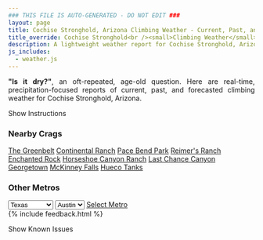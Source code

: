 ```yaml
---
### THIS FILE IS AUTO-GENERATED - DO NOT EDIT ###
layout: page
title: Cochise Stronghold, Arizona Climbing Weather - Current, Past, and Forecasted Report
title_override: Cochise Stronghold<br /><small>Climbing Weather</small>
description: A lightweight weather report for Cochise Stronghold, Arizona. Optimized for slow internet connections.
js_includes:
  - weather.js
---
```


<section class="measure center lh-copy f5-ns f6 ph2 mv4" style="text-align: justify;">
<strong>"Is it dry?"</strong>, an oft-repeated, age-old question. Here are real-time,
precipitation-focused reports of current, past, and forecasted climbing weather for Cochise Stronghold, Arizona.
</section>

<p id="settings-toggle" class="mw5 b center tc hover-light-red black-70 pointer">Show Instructions</p>
<section id="settings" class="overflow-hidden" style="display:none;">
    <div class="mv2 ph2 center">
        <div class="fn f6 tc pv2">
            <p class="measure lh-copy center"><strong>Show/hide hourly forecasts</strong> by clicking the desired day.</p>
            <hr class="mw5 p0 mv2 o-60 b0 bt b--light-red light-red bg-light-red">
            <p class="measure lh-copy center"><strong>Current and Past conditions</strong> are measured by the nearest weather station. <strong>Forecast conditions</strong> are calculated and polled separately.</p>
            <hr class="mw5 p0 mv2 o-60 b0 bt b--light-red light-red bg-light-red">
            <p class="measure lh-copy center"><strong>Having issues?</strong> Try <a id="clear-cache" class="no-underline relative fancy-link light-red hover-light-red" href="#">clearing the local cache</a>.</p>
            <hr class="mw5 p0 mv2 o-60 b0 bt b--light-red light-red bg-light-red">
            <p class="measure lh-copy center">Weather data sourced from <a class="no-underline fancy-link relative light-red" target="_blank" href="https://www.weather.gov/documentation/services-web-api">weather.gov</a>.</p>
        </div>
    </div>
</section>
<section id="weather" data-crag="cochise-stronghold-arizona" class="mv4-ns mv3 ph2 center"></section>
<section id="nearby" class="tc lh-copy">
  <h3>Nearby Crags</h3>
<a class="nowrap no-underline fancy-link relative light-red mh3" href="/crags/the-greenbelt-texas-weather.html">The Greenbelt</a>
<a class="nowrap no-underline fancy-link relative light-red mh3" href="/crags/continental-ranch-texas-weather.html">Continental Ranch</a>
<a class="nowrap no-underline fancy-link relative light-red mh3" href="/crags/pace-bend-park-texas-weather.html">Pace Bend Park</a>
<a class="nowrap no-underline fancy-link relative light-red mh3" href="/crags/reimers-ranch-texas-weather.html">Reimer's Ranch</a>
<a class="nowrap no-underline fancy-link relative light-red mh3" href="/crags/enchanted-rock-texas-weather.html">Enchanted Rock</a>
<a class="nowrap no-underline fancy-link relative light-red mh3" href="/crags/horseshoe-canyon-ranch-arkansas-weather.html">Horseshoe Canyon Ranch</a>
<a class="nowrap no-underline fancy-link relative light-red mh3" href="/crags/last-chance-canyon-new-mexico-weather.html">Last Chance Canyon</a>
<a class="nowrap no-underline fancy-link relative light-red mh3" href="/crags/georgetown-texas-weather.html">Georgetown</a>
<a class="nowrap no-underline fancy-link relative light-red mh3" href="/crags/mckinney-falls-texas-weather.html">McKinney Falls</a>
<a class="nowrap no-underline fancy-link relative light-red mh3" href="/crags/hueco-tanks-texas-weather.html">Hueco Tanks</a>
</section>
<section id="nearby" class="tc lh-copy">
  <h3>Other Metros</h3>
  <select class="ma1 bg-near-white pa2" id="stateSel">
    <option value="Texas" selected>Texas</option>
    <option value="Washington">Washington</option>
    <option value="Colorado">Colorado</option>
    <option value="Tennessee">Tennessee</option>
    <option value="Utah">Utah</option>
    <option value="California">California</option>
  </select>
  <select class="ma1 bg-near-white pa2" id="citySel">
    <option value="Austin" selected>Austin</option>
  </select>
  <a id="selectMetro" class="f6 link dim ph3 pv2 ma1 dib white bg-light-red" href="/crags/austin-texas-weather.html">Select Metro</a>
  <script>
    var states = [];
    states["Texas"] = "Austin"
    states["Washington"] = "Seattle"
    states["Colorado"] = "Denver"
    states["Tennessee"] = "Nashville"
    states["Utah"] = "Salt Lake City"
    states["California"] = "San Francisco|Los Angeles"
  </script>
</section>
{% include feedback.html %}
<p id="issues-toggle" class="mw5 b center tc hover-light-red black-70 pointer">Show Known Issues</p>
<section id="issues" class="overflow-hidden tc f6">
</section>

<script>
  var weekly_TWC_125_31 = {"updated":"2021-02-22T23:07:25+00:00","units":"us","forecastGenerator":"BaselineForecastGenerator","generatedAt":"2021-02-23T08:47:31+00:00","updateTime":"2021-02-22T23:07:25+00:00","validTimes":"2021-02-22T17:00:00+00:00/P7DT20H","elevation":{"value":1712.0616,"unitCode":"unit:m"},"periods":[{"number":1,"name":"Overnight","startTime":"2021-02-23T01:00:00-07:00","endTime":"2021-02-23T06:00:00-07:00","isDaytime":false,"temperature":41,"temperatureUnit":"F","temperatureTrend":null,"windSpeed":"7 mph","windDirection":"ESE","icon":"https://api.weather.gov/icons/land/night/sct?size=medium","shortForecast":"Partly Cloudy","detailedForecast":"Partly cloudy, with a low around 41. East southeast wind around 7 mph."},{"number":2,"name":"Tuesday","startTime":"2021-02-23T06:00:00-07:00","endTime":"2021-02-23T18:00:00-07:00","isDaytime":true,"temperature":67,"temperatureUnit":"F","temperatureTrend":null,"windSpeed":"6 to 16 mph","windDirection":"SW","icon":"https://api.weather.gov/icons/land/day/few?size=medium","shortForecast":"Sunny","detailedForecast":"Sunny, with a high near 67. Southwest wind 6 to 16 mph."},{"number":3,"name":"Tuesday Night","startTime":"2021-02-23T18:00:00-07:00","endTime":"2021-02-24T06:00:00-07:00","isDaytime":false,"temperature":40,"temperatureUnit":"F","temperatureTrend":null,"windSpeed":"8 to 15 mph","windDirection":"WSW","icon":"https://api.weather.gov/icons/land/night/few?size=medium","shortForecast":"Mostly Clear","detailedForecast":"Mostly clear, with a low around 40. West southwest wind 8 to 15 mph."},{"number":4,"name":"Wednesday","startTime":"2021-02-24T06:00:00-07:00","endTime":"2021-02-24T18:00:00-07:00","isDaytime":true,"temperature":66,"temperatureUnit":"F","temperatureTrend":null,"windSpeed":"8 to 20 mph","windDirection":"SW","icon":"https://api.weather.gov/icons/land/day/few?size=medium","shortForecast":"Sunny","detailedForecast":"Sunny, with a high near 66. Southwest wind 8 to 20 mph, with gusts as high as 29 mph."},{"number":5,"name":"Wednesday Night","startTime":"2021-02-24T18:00:00-07:00","endTime":"2021-02-25T06:00:00-07:00","isDaytime":false,"temperature":40,"temperatureUnit":"F","temperatureTrend":null,"windSpeed":"10 to 17 mph","windDirection":"WSW","icon":"https://api.weather.gov/icons/land/night/few?size=medium","shortForecast":"Mostly Clear","detailedForecast":"Mostly clear, with a low around 40. West southwest wind 10 to 17 mph."},{"number":6,"name":"Thursday","startTime":"2021-02-25T06:00:00-07:00","endTime":"2021-02-25T18:00:00-07:00","isDaytime":true,"temperature":59,"temperatureUnit":"F","temperatureTrend":null,"windSpeed":"10 to 24 mph","windDirection":"WSW","icon":"https://api.weather.gov/icons/land/day/wind_few?size=medium","shortForecast":"Sunny","detailedForecast":"Sunny, with a high near 59."},{"number":7,"name":"Thursday Night","startTime":"2021-02-25T18:00:00-07:00","endTime":"2021-02-26T06:00:00-07:00","isDaytime":false,"temperature":34,"temperatureUnit":"F","temperatureTrend":null,"windSpeed":"7 to 21 mph","windDirection":"NW","icon":"https://api.weather.gov/icons/land/night/wind_skc?size=medium","shortForecast":"Clear","detailedForecast":"Clear, with a low around 34."},{"number":8,"name":"Friday","startTime":"2021-02-26T06:00:00-07:00","endTime":"2021-02-26T18:00:00-07:00","isDaytime":true,"temperature":60,"temperatureUnit":"F","temperatureTrend":null,"windSpeed":"8 to 12 mph","windDirection":"NW","icon":"https://api.weather.gov/icons/land/day/sct?size=medium","shortForecast":"Mostly Sunny","detailedForecast":"Mostly sunny, with a high near 60."},{"number":9,"name":"Friday Night","startTime":"2021-02-26T18:00:00-07:00","endTime":"2021-02-27T06:00:00-07:00","isDaytime":false,"temperature":39,"temperatureUnit":"F","temperatureTrend":null,"windSpeed":"7 to 12 mph","windDirection":"WSW","icon":"https://api.weather.gov/icons/land/night/bkn?size=medium","shortForecast":"Mostly Cloudy","detailedForecast":"Mostly cloudy, with a low around 39."},{"number":10,"name":"Saturday","startTime":"2021-02-27T06:00:00-07:00","endTime":"2021-02-27T18:00:00-07:00","isDaytime":true,"temperature":62,"temperatureUnit":"F","temperatureTrend":null,"windSpeed":"8 to 22 mph","windDirection":"SW","icon":"https://api.weather.gov/icons/land/day/wind_sct?size=medium","shortForecast":"Mostly Sunny","detailedForecast":"Mostly sunny, with a high near 62."},{"number":11,"name":"Saturday Night","startTime":"2021-02-27T18:00:00-07:00","endTime":"2021-02-28T06:00:00-07:00","isDaytime":false,"temperature":37,"temperatureUnit":"F","temperatureTrend":null,"windSpeed":"12 to 21 mph","windDirection":"SW","icon":"https://api.weather.gov/icons/land/night/wind_few?size=medium","shortForecast":"Mostly Clear","detailedForecast":"Mostly clear, with a low around 37."},{"number":12,"name":"Sunday","startTime":"2021-02-28T06:00:00-07:00","endTime":"2021-02-28T18:00:00-07:00","isDaytime":true,"temperature":57,"temperatureUnit":"F","temperatureTrend":null,"windSpeed":"15 to 26 mph","windDirection":"SW","icon":"https://api.weather.gov/icons/land/day/wind_few?size=medium","shortForecast":"Sunny","detailedForecast":"Sunny, with a high near 57."},{"number":13,"name":"Sunday Night","startTime":"2021-02-28T18:00:00-07:00","endTime":"2021-03-01T06:00:00-07:00","isDaytime":false,"temperature":33,"temperatureUnit":"F","temperatureTrend":null,"windSpeed":"10 to 24 mph","windDirection":"WSW","icon":"https://api.weather.gov/icons/land/night/wind_few?size=medium","shortForecast":"Mostly Clear","detailedForecast":"Mostly clear, with a low around 33."},{"number":14,"name":"Monday","startTime":"2021-03-01T06:00:00-07:00","endTime":"2021-03-01T18:00:00-07:00","isDaytime":true,"temperature":55,"temperatureUnit":"F","temperatureTrend":null,"windSpeed":"10 to 14 mph","windDirection":"WSW","icon":"https://api.weather.gov/icons/land/day/few?size=medium","shortForecast":"Sunny","detailedForecast":"Sunny, with a high near 55."}]}
  var hourly_TWC_125_31 = {"@context":["https://geojson.org/geojson-ld/geojson-context.jsonld",{"@version":"1.1","wx":"https://api.weather.gov/ontology#","geo":"http://www.opengis.net/ont/geosparql#","unit":"http://codes.wmo.int/common/unit/","@vocab":"https://api.weather.gov/ontology#"}],"type":"Feature","geometry":{"type":"Polygon","coordinates":[[[-110.0034649,31.9394525],[-110.0005152,31.916921600000002],[-109.9739618,31.919423400000003],[-109.9769063,31.941954600000003],[-110.0034649,31.9394525]]]},"properties":{"updated":"2021-02-22T23:07:25+00:00","units":"us","forecastGenerator":"HourlyForecastGenerator","generatedAt":"2021-02-23T08:47:35+00:00","updateTime":"2021-02-22T23:07:25+00:00","validTimes":"2021-02-22T17:00:00+00:00/P7DT20H","elevation":{"value":1712.0616,"unitCode":"unit:m"},"periods":[{"number":1,"name":"","startTime":"2021-02-23T01:00:00-07:00","endTime":"2021-02-23T02:00:00-07:00","isDaytime":false,"temperature":45,"temperatureUnit":"F","temperatureTrend":null,"windSpeed":"6 mph","windDirection":"E","icon":"https://api.weather.gov/icons/land/night/sct?size=small","shortForecast":"Partly Cloudy","detailedForecast":""},{"number":2,"name":"","startTime":"2021-02-23T02:00:00-07:00","endTime":"2021-02-23T03:00:00-07:00","isDaytime":false,"temperature":44,"temperatureUnit":"F","temperatureTrend":null,"windSpeed":"6 mph","windDirection":"E","icon":"https://api.weather.gov/icons/land/night/sct?size=small","shortForecast":"Partly Cloudy","detailedForecast":""},{"number":3,"name":"","startTime":"2021-02-23T03:00:00-07:00","endTime":"2021-02-23T04:00:00-07:00","isDaytime":false,"temperature":42,"temperatureUnit":"F","temperatureTrend":null,"windSpeed":"6 mph","windDirection":"ESE","icon":"https://api.weather.gov/icons/land/night/sct?size=small","shortForecast":"Partly Cloudy","detailedForecast":""},{"number":4,"name":"","startTime":"2021-02-23T04:00:00-07:00","endTime":"2021-02-23T05:00:00-07:00","isDaytime":false,"temperature":42,"temperatureUnit":"F","temperatureTrend":null,"windSpeed":"7 mph","windDirection":"SE","icon":"https://api.weather.gov/icons/land/night/sct?size=small","shortForecast":"Partly Cloudy","detailedForecast":""},{"number":5,"name":"","startTime":"2021-02-23T05:00:00-07:00","endTime":"2021-02-23T06:00:00-07:00","isDaytime":false,"temperature":42,"temperatureUnit":"F","temperatureTrend":null,"windSpeed":"7 mph","windDirection":"SSE","icon":"https://api.weather.gov/icons/land/night/sct?size=small","shortForecast":"Partly Cloudy","detailedForecast":""},{"number":6,"name":"","startTime":"2021-02-23T06:00:00-07:00","endTime":"2021-02-23T07:00:00-07:00","isDaytime":true,"temperature":41,"temperatureUnit":"F","temperatureTrend":null,"windSpeed":"7 mph","windDirection":"SSE","icon":"https://api.weather.gov/icons/land/day/sct?size=small","shortForecast":"Mostly Sunny","detailedForecast":""},{"number":7,"name":"","startTime":"2021-02-23T07:00:00-07:00","endTime":"2021-02-23T08:00:00-07:00","isDaytime":true,"temperature":41,"temperatureUnit":"F","temperatureTrend":null,"windSpeed":"6 mph","windDirection":"S","icon":"https://api.weather.gov/icons/land/day/sct?size=small","shortForecast":"Mostly Sunny","detailedForecast":""},{"number":8,"name":"","startTime":"2021-02-23T08:00:00-07:00","endTime":"2021-02-23T09:00:00-07:00","isDaytime":true,"temperature":44,"temperatureUnit":"F","temperatureTrend":null,"windSpeed":"6 mph","windDirection":"S","icon":"https://api.weather.gov/icons/land/day/sct?size=small","shortForecast":"Mostly Sunny","detailedForecast":""},{"number":9,"name":"","startTime":"2021-02-23T09:00:00-07:00","endTime":"2021-02-23T10:00:00-07:00","isDaytime":true,"temperature":51,"temperatureUnit":"F","temperatureTrend":null,"windSpeed":"6 mph","windDirection":"S","icon":"https://api.weather.gov/icons/land/day/sct?size=small","shortForecast":"Mostly Sunny","detailedForecast":""},{"number":10,"name":"","startTime":"2021-02-23T10:00:00-07:00","endTime":"2021-02-23T11:00:00-07:00","isDaytime":true,"temperature":56,"temperatureUnit":"F","temperatureTrend":null,"windSpeed":"7 mph","windDirection":"S","icon":"https://api.weather.gov/icons/land/day/few?size=small","shortForecast":"Sunny","detailedForecast":""},{"number":11,"name":"","startTime":"2021-02-23T11:00:00-07:00","endTime":"2021-02-23T12:00:00-07:00","isDaytime":true,"temperature":60,"temperatureUnit":"F","temperatureTrend":null,"windSpeed":"8 mph","windDirection":"SSW","icon":"https://api.weather.gov/icons/land/day/few?size=small","shortForecast":"Sunny","detailedForecast":""},{"number":12,"name":"","startTime":"2021-02-23T12:00:00-07:00","endTime":"2021-02-23T13:00:00-07:00","isDaytime":true,"temperature":62,"temperatureUnit":"F","temperatureTrend":null,"windSpeed":"9 mph","windDirection":"SW","icon":"https://api.weather.gov/icons/land/day/few?size=small","shortForecast":"Sunny","detailedForecast":""},{"number":13,"name":"","startTime":"2021-02-23T13:00:00-07:00","endTime":"2021-02-23T14:00:00-07:00","isDaytime":true,"temperature":65,"temperatureUnit":"F","temperatureTrend":null,"windSpeed":"12 mph","windDirection":"WSW","icon":"https://api.weather.gov/icons/land/day/few?size=small","shortForecast":"Sunny","detailedForecast":""},{"number":14,"name":"","startTime":"2021-02-23T14:00:00-07:00","endTime":"2021-02-23T15:00:00-07:00","isDaytime":true,"temperature":66,"temperatureUnit":"F","temperatureTrend":null,"windSpeed":"13 mph","windDirection":"W","icon":"https://api.weather.gov/icons/land/day/few?size=small","shortForecast":"Sunny","detailedForecast":""},{"number":15,"name":"","startTime":"2021-02-23T15:00:00-07:00","endTime":"2021-02-23T16:00:00-07:00","isDaytime":true,"temperature":67,"temperatureUnit":"F","temperatureTrend":null,"windSpeed":"15 mph","windDirection":"W","icon":"https://api.weather.gov/icons/land/day/few?size=small","shortForecast":"Sunny","detailedForecast":""},{"number":16,"name":"","startTime":"2021-02-23T16:00:00-07:00","endTime":"2021-02-23T17:00:00-07:00","isDaytime":true,"temperature":66,"temperatureUnit":"F","temperatureTrend":null,"windSpeed":"16 mph","windDirection":"W","icon":"https://api.weather.gov/icons/land/day/few?size=small","shortForecast":"Sunny","detailedForecast":""},{"number":17,"name":"","startTime":"2021-02-23T17:00:00-07:00","endTime":"2021-02-23T18:00:00-07:00","isDaytime":true,"temperature":64,"temperatureUnit":"F","temperatureTrend":null,"windSpeed":"16 mph","windDirection":"W","icon":"https://api.weather.gov/icons/land/day/few?size=small","shortForecast":"Sunny","detailedForecast":""},{"number":18,"name":"","startTime":"2021-02-23T18:00:00-07:00","endTime":"2021-02-23T19:00:00-07:00","isDaytime":false,"temperature":58,"temperatureUnit":"F","temperatureTrend":null,"windSpeed":"15 mph","windDirection":"W","icon":"https://api.weather.gov/icons/land/night/few?size=small","shortForecast":"Mostly Clear","detailedForecast":""},{"number":19,"name":"","startTime":"2021-02-23T19:00:00-07:00","endTime":"2021-02-23T20:00:00-07:00","isDaytime":false,"temperature":53,"temperatureUnit":"F","temperatureTrend":null,"windSpeed":"13 mph","windDirection":"W","icon":"https://api.weather.gov/icons/land/night/few?size=small","shortForecast":"Mostly Clear","detailedForecast":""},{"number":20,"name":"","startTime":"2021-02-23T20:00:00-07:00","endTime":"2021-02-23T21:00:00-07:00","isDaytime":false,"temperature":50,"temperatureUnit":"F","temperatureTrend":null,"windSpeed":"10 mph","windDirection":"W","icon":"https://api.weather.gov/icons/land/night/few?size=small","shortForecast":"Mostly Clear","detailedForecast":""},{"number":21,"name":"","startTime":"2021-02-23T21:00:00-07:00","endTime":"2021-02-23T22:00:00-07:00","isDaytime":false,"temperature":49,"temperatureUnit":"F","temperatureTrend":null,"windSpeed":"9 mph","windDirection":"W","icon":"https://api.weather.gov/icons/land/night/few?size=small","shortForecast":"Mostly Clear","detailedForecast":""},{"number":22,"name":"","startTime":"2021-02-23T22:00:00-07:00","endTime":"2021-02-23T23:00:00-07:00","isDaytime":false,"temperature":48,"temperatureUnit":"F","temperatureTrend":null,"windSpeed":"8 mph","windDirection":"W","icon":"https://api.weather.gov/icons/land/night/few?size=small","shortForecast":"Mostly Clear","detailedForecast":""},{"number":23,"name":"","startTime":"2021-02-23T23:00:00-07:00","endTime":"2021-02-24T00:00:00-07:00","isDaytime":false,"temperature":46,"temperatureUnit":"F","temperatureTrend":null,"windSpeed":"8 mph","windDirection":"W","icon":"https://api.weather.gov/icons/land/night/skc?size=small","shortForecast":"Clear","detailedForecast":""},{"number":24,"name":"","startTime":"2021-02-24T00:00:00-07:00","endTime":"2021-02-24T01:00:00-07:00","isDaytime":false,"temperature":45,"temperatureUnit":"F","temperatureTrend":null,"windSpeed":"8 mph","windDirection":"WSW","icon":"https://api.weather.gov/icons/land/night/skc?size=small","shortForecast":"Clear","detailedForecast":""},{"number":25,"name":"","startTime":"2021-02-24T01:00:00-07:00","endTime":"2021-02-24T02:00:00-07:00","isDaytime":false,"temperature":44,"temperatureUnit":"F","temperatureTrend":null,"windSpeed":"9 mph","windDirection":"SW","icon":"https://api.weather.gov/icons/land/night/skc?size=small","shortForecast":"Clear","detailedForecast":""},{"number":26,"name":"","startTime":"2021-02-24T02:00:00-07:00","endTime":"2021-02-24T03:00:00-07:00","isDaytime":false,"temperature":43,"temperatureUnit":"F","temperatureTrend":null,"windSpeed":"9 mph","windDirection":"SW","icon":"https://api.weather.gov/icons/land/night/skc?size=small","shortForecast":"Clear","detailedForecast":""},{"number":27,"name":"","startTime":"2021-02-24T03:00:00-07:00","endTime":"2021-02-24T04:00:00-07:00","isDaytime":false,"temperature":42,"temperatureUnit":"F","temperatureTrend":null,"windSpeed":"9 mph","windDirection":"SW","icon":"https://api.weather.gov/icons/land/night/few?size=small","shortForecast":"Mostly Clear","detailedForecast":""},{"number":28,"name":"","startTime":"2021-02-24T04:00:00-07:00","endTime":"2021-02-24T05:00:00-07:00","isDaytime":false,"temperature":41,"temperatureUnit":"F","temperatureTrend":null,"windSpeed":"8 mph","windDirection":"SW","icon":"https://api.weather.gov/icons/land/night/few?size=small","shortForecast":"Mostly Clear","detailedForecast":""},{"number":29,"name":"","startTime":"2021-02-24T05:00:00-07:00","endTime":"2021-02-24T06:00:00-07:00","isDaytime":false,"temperature":40,"temperatureUnit":"F","temperatureTrend":null,"windSpeed":"8 mph","windDirection":"SW","icon":"https://api.weather.gov/icons/land/night/few?size=small","shortForecast":"Mostly Clear","detailedForecast":""},{"number":30,"name":"","startTime":"2021-02-24T06:00:00-07:00","endTime":"2021-02-24T07:00:00-07:00","isDaytime":true,"temperature":40,"temperatureUnit":"F","temperatureTrend":null,"windSpeed":"8 mph","windDirection":"SSW","icon":"https://api.weather.gov/icons/land/day/few?size=small","shortForecast":"Sunny","detailedForecast":""},{"number":31,"name":"","startTime":"2021-02-24T07:00:00-07:00","endTime":"2021-02-24T08:00:00-07:00","isDaytime":true,"temperature":41,"temperatureUnit":"F","temperatureTrend":null,"windSpeed":"8 mph","windDirection":"SSW","icon":"https://api.weather.gov/icons/land/day/few?size=small","shortForecast":"Sunny","detailedForecast":""},{"number":32,"name":"","startTime":"2021-02-24T08:00:00-07:00","endTime":"2021-02-24T09:00:00-07:00","isDaytime":true,"temperature":44,"temperatureUnit":"F","temperatureTrend":null,"windSpeed":"8 mph","windDirection":"SSW","icon":"https://api.weather.gov/icons/land/day/few?size=small","shortForecast":"Sunny","detailedForecast":""},{"number":33,"name":"","startTime":"2021-02-24T09:00:00-07:00","endTime":"2021-02-24T10:00:00-07:00","isDaytime":true,"temperature":48,"temperatureUnit":"F","temperatureTrend":null,"windSpeed":"9 mph","windDirection":"SSW","icon":"https://api.weather.gov/icons/land/day/few?size=small","shortForecast":"Sunny","detailedForecast":""},{"number":34,"name":"","startTime":"2021-02-24T10:00:00-07:00","endTime":"2021-02-24T11:00:00-07:00","isDaytime":true,"temperature":54,"temperatureUnit":"F","temperatureTrend":null,"windSpeed":"10 mph","windDirection":"SW","icon":"https://api.weather.gov/icons/land/day/few?size=small","shortForecast":"Sunny","detailedForecast":""},{"number":35,"name":"","startTime":"2021-02-24T11:00:00-07:00","endTime":"2021-02-24T12:00:00-07:00","isDaytime":true,"temperature":59,"temperatureUnit":"F","temperatureTrend":null,"windSpeed":"13 mph","windDirection":"SW","icon":"https://api.weather.gov/icons/land/day/few?size=small","shortForecast":"Sunny","detailedForecast":""},{"number":36,"name":"","startTime":"2021-02-24T12:00:00-07:00","endTime":"2021-02-24T13:00:00-07:00","isDaytime":true,"temperature":63,"temperatureUnit":"F","temperatureTrend":null,"windSpeed":"14 mph","windDirection":"SW","icon":"https://api.weather.gov/icons/land/day/few?size=small","shortForecast":"Sunny","detailedForecast":""},{"number":37,"name":"","startTime":"2021-02-24T13:00:00-07:00","endTime":"2021-02-24T14:00:00-07:00","isDaytime":true,"temperature":65,"temperatureUnit":"F","temperatureTrend":null,"windSpeed":"16 mph","windDirection":"WSW","icon":"https://api.weather.gov/icons/land/day/few?size=small","shortForecast":"Sunny","detailedForecast":""},{"number":38,"name":"","startTime":"2021-02-24T14:00:00-07:00","endTime":"2021-02-24T15:00:00-07:00","isDaytime":true,"temperature":66,"temperatureUnit":"F","temperatureTrend":null,"windSpeed":"17 mph","windDirection":"W","icon":"https://api.weather.gov/icons/land/day/few?size=small","shortForecast":"Sunny","detailedForecast":""},{"number":39,"name":"","startTime":"2021-02-24T15:00:00-07:00","endTime":"2021-02-24T16:00:00-07:00","isDaytime":true,"temperature":66,"temperatureUnit":"F","temperatureTrend":null,"windSpeed":"18 mph","windDirection":"W","icon":"https://api.weather.gov/icons/land/day/few?size=small","shortForecast":"Sunny","detailedForecast":""},{"number":40,"name":"","startTime":"2021-02-24T16:00:00-07:00","endTime":"2021-02-24T17:00:00-07:00","isDaytime":true,"temperature":65,"temperatureUnit":"F","temperatureTrend":null,"windSpeed":"20 mph","windDirection":"W","icon":"https://api.weather.gov/icons/land/day/few?size=small","shortForecast":"Sunny","detailedForecast":""},{"number":41,"name":"","startTime":"2021-02-24T17:00:00-07:00","endTime":"2021-02-24T18:00:00-07:00","isDaytime":true,"temperature":63,"temperatureUnit":"F","temperatureTrend":null,"windSpeed":"20 mph","windDirection":"W","icon":"https://api.weather.gov/icons/land/day/few?size=small","shortForecast":"Sunny","detailedForecast":""},{"number":42,"name":"","startTime":"2021-02-24T18:00:00-07:00","endTime":"2021-02-24T19:00:00-07:00","isDaytime":false,"temperature":59,"temperatureUnit":"F","temperatureTrend":null,"windSpeed":"17 mph","windDirection":"W","icon":"https://api.weather.gov/icons/land/night/few?size=small","shortForecast":"Mostly Clear","detailedForecast":""},{"number":43,"name":"","startTime":"2021-02-24T19:00:00-07:00","endTime":"2021-02-24T20:00:00-07:00","isDaytime":false,"temperature":55,"temperatureUnit":"F","temperatureTrend":null,"windSpeed":"14 mph","windDirection":"W","icon":"https://api.weather.gov/icons/land/night/few?size=small","shortForecast":"Mostly Clear","detailedForecast":""},{"number":44,"name":"","startTime":"2021-02-24T20:00:00-07:00","endTime":"2021-02-24T21:00:00-07:00","isDaytime":false,"temperature":51,"temperatureUnit":"F","temperatureTrend":null,"windSpeed":"12 mph","windDirection":"WSW","icon":"https://api.weather.gov/icons/land/night/few?size=small","shortForecast":"Mostly Clear","detailedForecast":""},{"number":45,"name":"","startTime":"2021-02-24T21:00:00-07:00","endTime":"2021-02-24T22:00:00-07:00","isDaytime":false,"temperature":48,"temperatureUnit":"F","temperatureTrend":null,"windSpeed":"10 mph","windDirection":"WSW","icon":"https://api.weather.gov/icons/land/night/few?size=small","shortForecast":"Mostly Clear","detailedForecast":""},{"number":46,"name":"","startTime":"2021-02-24T22:00:00-07:00","endTime":"2021-02-24T23:00:00-07:00","isDaytime":false,"temperature":46,"temperatureUnit":"F","temperatureTrend":null,"windSpeed":"10 mph","windDirection":"SW","icon":"https://api.weather.gov/icons/land/night/few?size=small","shortForecast":"Mostly Clear","detailedForecast":""},{"number":47,"name":"","startTime":"2021-02-24T23:00:00-07:00","endTime":"2021-02-25T00:00:00-07:00","isDaytime":false,"temperature":45,"temperatureUnit":"F","temperatureTrend":null,"windSpeed":"10 mph","windDirection":"SW","icon":"https://api.weather.gov/icons/land/night/few?size=small","shortForecast":"Mostly Clear","detailedForecast":""},{"number":48,"name":"","startTime":"2021-02-25T00:00:00-07:00","endTime":"2021-02-25T01:00:00-07:00","isDaytime":false,"temperature":44,"temperatureUnit":"F","temperatureTrend":null,"windSpeed":"10 mph","windDirection":"SW","icon":"https://api.weather.gov/icons/land/night/few?size=small","shortForecast":"Mostly Clear","detailedForecast":""},{"number":49,"name":"","startTime":"2021-02-25T01:00:00-07:00","endTime":"2021-02-25T02:00:00-07:00","isDaytime":false,"temperature":43,"temperatureUnit":"F","temperatureTrend":null,"windSpeed":"10 mph","windDirection":"SW","icon":"https://api.weather.gov/icons/land/night/few?size=small","shortForecast":"Mostly Clear","detailedForecast":""},{"number":50,"name":"","startTime":"2021-02-25T02:00:00-07:00","endTime":"2021-02-25T03:00:00-07:00","isDaytime":false,"temperature":42,"temperatureUnit":"F","temperatureTrend":null,"windSpeed":"10 mph","windDirection":"SW","icon":"https://api.weather.gov/icons/land/night/few?size=small","shortForecast":"Mostly Clear","detailedForecast":""},{"number":51,"name":"","startTime":"2021-02-25T03:00:00-07:00","endTime":"2021-02-25T04:00:00-07:00","isDaytime":false,"temperature":41,"temperatureUnit":"F","temperatureTrend":null,"windSpeed":"10 mph","windDirection":"SW","icon":"https://api.weather.gov/icons/land/night/few?size=small","shortForecast":"Mostly Clear","detailedForecast":""},{"number":52,"name":"","startTime":"2021-02-25T04:00:00-07:00","endTime":"2021-02-25T05:00:00-07:00","isDaytime":false,"temperature":40,"temperatureUnit":"F","temperatureTrend":null,"windSpeed":"12 mph","windDirection":"SW","icon":"https://api.weather.gov/icons/land/night/few?size=small","shortForecast":"Mostly Clear","detailedForecast":""},{"number":53,"name":"","startTime":"2021-02-25T05:00:00-07:00","endTime":"2021-02-25T06:00:00-07:00","isDaytime":false,"temperature":40,"temperatureUnit":"F","temperatureTrend":null,"windSpeed":"12 mph","windDirection":"SW","icon":"https://api.weather.gov/icons/land/night/few?size=small","shortForecast":"Mostly Clear","detailedForecast":""},{"number":54,"name":"","startTime":"2021-02-25T06:00:00-07:00","endTime":"2021-02-25T07:00:00-07:00","isDaytime":true,"temperature":40,"temperatureUnit":"F","temperatureTrend":null,"windSpeed":"12 mph","windDirection":"SW","icon":"https://api.weather.gov/icons/land/day/few?size=small","shortForecast":"Sunny","detailedForecast":""},{"number":55,"name":"","startTime":"2021-02-25T07:00:00-07:00","endTime":"2021-02-25T08:00:00-07:00","isDaytime":true,"temperature":41,"temperatureUnit":"F","temperatureTrend":null,"windSpeed":"10 mph","windDirection":"SSW","icon":"https://api.weather.gov/icons/land/day/few?size=small","shortForecast":"Sunny","detailedForecast":""},{"number":56,"name":"","startTime":"2021-02-25T08:00:00-07:00","endTime":"2021-02-25T09:00:00-07:00","isDaytime":true,"temperature":44,"temperatureUnit":"F","temperatureTrend":null,"windSpeed":"12 mph","windDirection":"SSW","icon":"https://api.weather.gov/icons/land/day/few?size=small","shortForecast":"Sunny","detailedForecast":""},{"number":57,"name":"","startTime":"2021-02-25T09:00:00-07:00","endTime":"2021-02-25T10:00:00-07:00","isDaytime":true,"temperature":48,"temperatureUnit":"F","temperatureTrend":null,"windSpeed":"15 mph","windDirection":"SW","icon":"https://api.weather.gov/icons/land/day/few?size=small","shortForecast":"Sunny","detailedForecast":""},{"number":58,"name":"","startTime":"2021-02-25T10:00:00-07:00","endTime":"2021-02-25T11:00:00-07:00","isDaytime":true,"temperature":53,"temperatureUnit":"F","temperatureTrend":null,"windSpeed":"18 mph","windDirection":"SW","icon":"https://api.weather.gov/icons/land/day/skc?size=small","shortForecast":"Sunny","detailedForecast":""},{"number":59,"name":"","startTime":"2021-02-25T11:00:00-07:00","endTime":"2021-02-25T12:00:00-07:00","isDaytime":true,"temperature":57,"temperatureUnit":"F","temperatureTrend":null,"windSpeed":"22 mph","windDirection":"WSW","icon":"https://api.weather.gov/icons/land/day/wind_skc?size=small","shortForecast":"Sunny","detailedForecast":""},{"number":60,"name":"","startTime":"2021-02-25T12:00:00-07:00","endTime":"2021-02-25T13:00:00-07:00","isDaytime":true,"temperature":59,"temperatureUnit":"F","temperatureTrend":null,"windSpeed":"23 mph","windDirection":"WSW","icon":"https://api.weather.gov/icons/land/day/wind_skc?size=small","shortForecast":"Sunny","detailedForecast":""},{"number":61,"name":"","startTime":"2021-02-25T13:00:00-07:00","endTime":"2021-02-25T14:00:00-07:00","isDaytime":true,"temperature":59,"temperatureUnit":"F","temperatureTrend":null,"windSpeed":"24 mph","windDirection":"W","icon":"https://api.weather.gov/icons/land/day/wind_skc?size=small","shortForecast":"Sunny","detailedForecast":""},{"number":62,"name":"","startTime":"2021-02-25T14:00:00-07:00","endTime":"2021-02-25T15:00:00-07:00","isDaytime":true,"temperature":58,"temperatureUnit":"F","temperatureTrend":null,"windSpeed":"24 mph","windDirection":"W","icon":"https://api.weather.gov/icons/land/day/wind_skc?size=small","shortForecast":"Sunny","detailedForecast":""},{"number":63,"name":"","startTime":"2021-02-25T15:00:00-07:00","endTime":"2021-02-25T16:00:00-07:00","isDaytime":true,"temperature":57,"temperatureUnit":"F","temperatureTrend":null,"windSpeed":"24 mph","windDirection":"W","icon":"https://api.weather.gov/icons/land/day/wind_skc?size=small","shortForecast":"Sunny","detailedForecast":""},{"number":64,"name":"","startTime":"2021-02-25T16:00:00-07:00","endTime":"2021-02-25T17:00:00-07:00","isDaytime":true,"temperature":55,"temperatureUnit":"F","temperatureTrend":null,"windSpeed":"24 mph","windDirection":"W","icon":"https://api.weather.gov/icons/land/day/wind_skc?size=small","shortForecast":"Sunny","detailedForecast":""},{"number":65,"name":"","startTime":"2021-02-25T17:00:00-07:00","endTime":"2021-02-25T18:00:00-07:00","isDaytime":true,"temperature":52,"temperatureUnit":"F","temperatureTrend":null,"windSpeed":"23 mph","windDirection":"W","icon":"https://api.weather.gov/icons/land/day/wind_skc?size=small","shortForecast":"Sunny","detailedForecast":""},{"number":66,"name":"","startTime":"2021-02-25T18:00:00-07:00","endTime":"2021-02-25T19:00:00-07:00","isDaytime":false,"temperature":49,"temperatureUnit":"F","temperatureTrend":null,"windSpeed":"21 mph","windDirection":"W","icon":"https://api.weather.gov/icons/land/night/wind_skc?size=small","shortForecast":"Clear","detailedForecast":""},{"number":67,"name":"","startTime":"2021-02-25T19:00:00-07:00","endTime":"2021-02-25T20:00:00-07:00","isDaytime":false,"temperature":46,"temperatureUnit":"F","temperatureTrend":null,"windSpeed":"18 mph","windDirection":"W","icon":"https://api.weather.gov/icons/land/night/skc?size=small","shortForecast":"Clear","detailedForecast":""},{"number":68,"name":"","startTime":"2021-02-25T20:00:00-07:00","endTime":"2021-02-25T21:00:00-07:00","isDaytime":false,"temperature":43,"temperatureUnit":"F","temperatureTrend":null,"windSpeed":"16 mph","windDirection":"W","icon":"https://api.weather.gov/icons/land/night/skc?size=small","shortForecast":"Clear","detailedForecast":""},{"number":69,"name":"","startTime":"2021-02-25T21:00:00-07:00","endTime":"2021-02-25T22:00:00-07:00","isDaytime":false,"temperature":40,"temperatureUnit":"F","temperatureTrend":null,"windSpeed":"13 mph","windDirection":"W","icon":"https://api.weather.gov/icons/land/night/skc?size=small","shortForecast":"Clear","detailedForecast":""},{"number":70,"name":"","startTime":"2021-02-25T22:00:00-07:00","endTime":"2021-02-25T23:00:00-07:00","isDaytime":false,"temperature":39,"temperatureUnit":"F","temperatureTrend":null,"windSpeed":"10 mph","windDirection":"W","icon":"https://api.weather.gov/icons/land/night/skc?size=small","shortForecast":"Clear","detailedForecast":""},{"number":71,"name":"","startTime":"2021-02-25T23:00:00-07:00","endTime":"2021-02-26T00:00:00-07:00","isDaytime":false,"temperature":37,"temperatureUnit":"F","temperatureTrend":null,"windSpeed":"8 mph","windDirection":"W","icon":"https://api.weather.gov/icons/land/night/skc?size=small","shortForecast":"Clear","detailedForecast":""},{"number":72,"name":"","startTime":"2021-02-26T00:00:00-07:00","endTime":"2021-02-26T01:00:00-07:00","isDaytime":false,"temperature":37,"temperatureUnit":"F","temperatureTrend":null,"windSpeed":"7 mph","windDirection":"WNW","icon":"https://api.weather.gov/icons/land/night/skc?size=small","shortForecast":"Clear","detailedForecast":""},{"number":73,"name":"","startTime":"2021-02-26T01:00:00-07:00","endTime":"2021-02-26T02:00:00-07:00","isDaytime":false,"temperature":36,"temperatureUnit":"F","temperatureTrend":null,"windSpeed":"7 mph","windDirection":"WNW","icon":"https://api.weather.gov/icons/land/night/skc?size=small","shortForecast":"Clear","detailedForecast":""},{"number":74,"name":"","startTime":"2021-02-26T02:00:00-07:00","endTime":"2021-02-26T03:00:00-07:00","isDaytime":false,"temperature":36,"temperatureUnit":"F","temperatureTrend":null,"windSpeed":"7 mph","windDirection":"NW","icon":"https://api.weather.gov/icons/land/night/skc?size=small","shortForecast":"Clear","detailedForecast":""},{"number":75,"name":"","startTime":"2021-02-26T03:00:00-07:00","endTime":"2021-02-26T04:00:00-07:00","isDaytime":false,"temperature":35,"temperatureUnit":"F","temperatureTrend":null,"windSpeed":"7 mph","windDirection":"NW","icon":"https://api.weather.gov/icons/land/night/skc?size=small","shortForecast":"Clear","detailedForecast":""},{"number":76,"name":"","startTime":"2021-02-26T04:00:00-07:00","endTime":"2021-02-26T05:00:00-07:00","isDaytime":false,"temperature":34,"temperatureUnit":"F","temperatureTrend":null,"windSpeed":"8 mph","windDirection":"NW","icon":"https://api.weather.gov/icons/land/night/few?size=small","shortForecast":"Mostly Clear","detailedForecast":""},{"number":77,"name":"","startTime":"2021-02-26T05:00:00-07:00","endTime":"2021-02-26T06:00:00-07:00","isDaytime":false,"temperature":34,"temperatureUnit":"F","temperatureTrend":null,"windSpeed":"8 mph","windDirection":"NNW","icon":"https://api.weather.gov/icons/land/night/few?size=small","shortForecast":"Mostly Clear","detailedForecast":""},{"number":78,"name":"","startTime":"2021-02-26T06:00:00-07:00","endTime":"2021-02-26T07:00:00-07:00","isDaytime":true,"temperature":34,"temperatureUnit":"F","temperatureTrend":null,"windSpeed":"8 mph","windDirection":"NNW","icon":"https://api.weather.gov/icons/land/day/few?size=small","shortForecast":"Sunny","detailedForecast":""},{"number":79,"name":"","startTime":"2021-02-26T07:00:00-07:00","endTime":"2021-02-26T08:00:00-07:00","isDaytime":true,"temperature":36,"temperatureUnit":"F","temperatureTrend":null,"windSpeed":"8 mph","windDirection":"NNW","icon":"https://api.weather.gov/icons/land/day/few?size=small","shortForecast":"Sunny","detailedForecast":""},{"number":80,"name":"","startTime":"2021-02-26T08:00:00-07:00","endTime":"2021-02-26T09:00:00-07:00","isDaytime":true,"temperature":38,"temperatureUnit":"F","temperatureTrend":null,"windSpeed":"8 mph","windDirection":"NNW","icon":"https://api.weather.gov/icons/land/day/few?size=small","shortForecast":"Sunny","detailedForecast":""},{"number":81,"name":"","startTime":"2021-02-26T09:00:00-07:00","endTime":"2021-02-26T10:00:00-07:00","isDaytime":true,"temperature":43,"temperatureUnit":"F","temperatureTrend":null,"windSpeed":"9 mph","windDirection":"NNW","icon":"https://api.weather.gov/icons/land/day/few?size=small","shortForecast":"Sunny","detailedForecast":""},{"number":82,"name":"","startTime":"2021-02-26T10:00:00-07:00","endTime":"2021-02-26T11:00:00-07:00","isDaytime":true,"temperature":48,"temperatureUnit":"F","temperatureTrend":null,"windSpeed":"9 mph","windDirection":"NNW","icon":"https://api.weather.gov/icons/land/day/few?size=small","shortForecast":"Sunny","detailedForecast":""},{"number":83,"name":"","startTime":"2021-02-26T11:00:00-07:00","endTime":"2021-02-26T12:00:00-07:00","isDaytime":true,"temperature":52,"temperatureUnit":"F","temperatureTrend":null,"windSpeed":"9 mph","windDirection":"NNW","icon":"https://api.weather.gov/icons/land/day/few?size=small","shortForecast":"Sunny","detailedForecast":""},{"number":84,"name":"","startTime":"2021-02-26T12:00:00-07:00","endTime":"2021-02-26T13:00:00-07:00","isDaytime":true,"temperature":55,"temperatureUnit":"F","temperatureTrend":null,"windSpeed":"9 mph","windDirection":"NNW","icon":"https://api.weather.gov/icons/land/day/sct?size=small","shortForecast":"Mostly Sunny","detailedForecast":""},{"number":85,"name":"","startTime":"2021-02-26T13:00:00-07:00","endTime":"2021-02-26T14:00:00-07:00","isDaytime":true,"temperature":58,"temperatureUnit":"F","temperatureTrend":null,"windSpeed":"10 mph","windDirection":"NW","icon":"https://api.weather.gov/icons/land/day/sct?size=small","shortForecast":"Mostly Sunny","detailedForecast":""},{"number":86,"name":"","startTime":"2021-02-26T14:00:00-07:00","endTime":"2021-02-26T15:00:00-07:00","isDaytime":true,"temperature":59,"temperatureUnit":"F","temperatureTrend":null,"windSpeed":"10 mph","windDirection":"NW","icon":"https://api.weather.gov/icons/land/day/sct?size=small","shortForecast":"Mostly Sunny","detailedForecast":""},{"number":87,"name":"","startTime":"2021-02-26T15:00:00-07:00","endTime":"2021-02-26T16:00:00-07:00","isDaytime":true,"temperature":60,"temperatureUnit":"F","temperatureTrend":null,"windSpeed":"12 mph","windDirection":"NW","icon":"https://api.weather.gov/icons/land/day/sct?size=small","shortForecast":"Mostly Sunny","detailedForecast":""},{"number":88,"name":"","startTime":"2021-02-26T16:00:00-07:00","endTime":"2021-02-26T17:00:00-07:00","isDaytime":true,"temperature":60,"temperatureUnit":"F","temperatureTrend":null,"windSpeed":"12 mph","windDirection":"WNW","icon":"https://api.weather.gov/icons/land/day/sct?size=small","shortForecast":"Mostly Sunny","detailedForecast":""},{"number":89,"name":"","startTime":"2021-02-26T17:00:00-07:00","endTime":"2021-02-26T18:00:00-07:00","isDaytime":true,"temperature":58,"temperatureUnit":"F","temperatureTrend":null,"windSpeed":"12 mph","windDirection":"WNW","icon":"https://api.weather.gov/icons/land/day/sct?size=small","shortForecast":"Mostly Sunny","detailedForecast":""},{"number":90,"name":"","startTime":"2021-02-26T18:00:00-07:00","endTime":"2021-02-26T19:00:00-07:00","isDaytime":false,"temperature":55,"temperatureUnit":"F","temperatureTrend":null,"windSpeed":"12 mph","windDirection":"WNW","icon":"https://api.weather.gov/icons/land/night/bkn?size=small","shortForecast":"Mostly Cloudy","detailedForecast":""},{"number":91,"name":"","startTime":"2021-02-26T19:00:00-07:00","endTime":"2021-02-26T20:00:00-07:00","isDaytime":false,"temperature":51,"temperatureUnit":"F","temperatureTrend":null,"windSpeed":"10 mph","windDirection":"WNW","icon":"https://api.weather.gov/icons/land/night/bkn?size=small","shortForecast":"Mostly Cloudy","detailedForecast":""},{"number":92,"name":"","startTime":"2021-02-26T20:00:00-07:00","endTime":"2021-02-26T21:00:00-07:00","isDaytime":false,"temperature":47,"temperatureUnit":"F","temperatureTrend":null,"windSpeed":"9 mph","windDirection":"W","icon":"https://api.weather.gov/icons/land/night/bkn?size=small","shortForecast":"Mostly Cloudy","detailedForecast":""},{"number":93,"name":"","startTime":"2021-02-26T21:00:00-07:00","endTime":"2021-02-26T22:00:00-07:00","isDaytime":false,"temperature":44,"temperatureUnit":"F","temperatureTrend":null,"windSpeed":"8 mph","windDirection":"W","icon":"https://api.weather.gov/icons/land/night/bkn?size=small","shortForecast":"Mostly Cloudy","detailedForecast":""},{"number":94,"name":"","startTime":"2021-02-26T22:00:00-07:00","endTime":"2021-02-26T23:00:00-07:00","isDaytime":false,"temperature":43,"temperatureUnit":"F","temperatureTrend":null,"windSpeed":"8 mph","windDirection":"W","icon":"https://api.weather.gov/icons/land/night/bkn?size=small","shortForecast":"Mostly Cloudy","detailedForecast":""},{"number":95,"name":"","startTime":"2021-02-26T23:00:00-07:00","endTime":"2021-02-27T00:00:00-07:00","isDaytime":false,"temperature":42,"temperatureUnit":"F","temperatureTrend":null,"windSpeed":"7 mph","windDirection":"W","icon":"https://api.weather.gov/icons/land/night/bkn?size=small","shortForecast":"Mostly Cloudy","detailedForecast":""},{"number":96,"name":"","startTime":"2021-02-27T00:00:00-07:00","endTime":"2021-02-27T01:00:00-07:00","isDaytime":false,"temperature":41,"temperatureUnit":"F","temperatureTrend":null,"windSpeed":"7 mph","windDirection":"W","icon":"https://api.weather.gov/icons/land/night/bkn?size=small","shortForecast":"Mostly Cloudy","detailedForecast":""},{"number":97,"name":"","startTime":"2021-02-27T01:00:00-07:00","endTime":"2021-02-27T02:00:00-07:00","isDaytime":false,"temperature":41,"temperatureUnit":"F","temperatureTrend":null,"windSpeed":"7 mph","windDirection":"WSW","icon":"https://api.weather.gov/icons/land/night/bkn?size=small","shortForecast":"Mostly Cloudy","detailedForecast":""},{"number":98,"name":"","startTime":"2021-02-27T02:00:00-07:00","endTime":"2021-02-27T03:00:00-07:00","isDaytime":false,"temperature":40,"temperatureUnit":"F","temperatureTrend":null,"windSpeed":"7 mph","windDirection":"WSW","icon":"https://api.weather.gov/icons/land/night/bkn?size=small","shortForecast":"Mostly Cloudy","detailedForecast":""},{"number":99,"name":"","startTime":"2021-02-27T03:00:00-07:00","endTime":"2021-02-27T04:00:00-07:00","isDaytime":false,"temperature":39,"temperatureUnit":"F","temperatureTrend":null,"windSpeed":"7 mph","windDirection":"SW","icon":"https://api.weather.gov/icons/land/night/bkn?size=small","shortForecast":"Mostly Cloudy","detailedForecast":""},{"number":100,"name":"","startTime":"2021-02-27T04:00:00-07:00","endTime":"2021-02-27T05:00:00-07:00","isDaytime":false,"temperature":39,"temperatureUnit":"F","temperatureTrend":null,"windSpeed":"8 mph","windDirection":"SSW","icon":"https://api.weather.gov/icons/land/night/bkn?size=small","shortForecast":"Mostly Cloudy","detailedForecast":""},{"number":101,"name":"","startTime":"2021-02-27T05:00:00-07:00","endTime":"2021-02-27T06:00:00-07:00","isDaytime":false,"temperature":39,"temperatureUnit":"F","temperatureTrend":null,"windSpeed":"8 mph","windDirection":"SSW","icon":"https://api.weather.gov/icons/land/night/bkn?size=small","shortForecast":"Mostly Cloudy","detailedForecast":""},{"number":102,"name":"","startTime":"2021-02-27T06:00:00-07:00","endTime":"2021-02-27T07:00:00-07:00","isDaytime":true,"temperature":39,"temperatureUnit":"F","temperatureTrend":null,"windSpeed":"8 mph","windDirection":"SSW","icon":"https://api.weather.gov/icons/land/day/bkn?size=small","shortForecast":"Partly Sunny","detailedForecast":""},{"number":103,"name":"","startTime":"2021-02-27T07:00:00-07:00","endTime":"2021-02-27T08:00:00-07:00","isDaytime":true,"temperature":40,"temperatureUnit":"F","temperatureTrend":null,"windSpeed":"9 mph","windDirection":"SSW","icon":"https://api.weather.gov/icons/land/day/bkn?size=small","shortForecast":"Partly Sunny","detailedForecast":""},{"number":104,"name":"","startTime":"2021-02-27T08:00:00-07:00","endTime":"2021-02-27T09:00:00-07:00","isDaytime":true,"temperature":43,"temperatureUnit":"F","temperatureTrend":null,"windSpeed":"9 mph","windDirection":"SSW","icon":"https://api.weather.gov/icons/land/day/bkn?size=small","shortForecast":"Partly Sunny","detailedForecast":""},{"number":105,"name":"","startTime":"2021-02-27T09:00:00-07:00","endTime":"2021-02-27T10:00:00-07:00","isDaytime":true,"temperature":47,"temperatureUnit":"F","temperatureTrend":null,"windSpeed":"10 mph","windDirection":"SSW","icon":"https://api.weather.gov/icons/land/day/bkn?size=small","shortForecast":"Partly Sunny","detailedForecast":""},{"number":106,"name":"","startTime":"2021-02-27T10:00:00-07:00","endTime":"2021-02-27T11:00:00-07:00","isDaytime":true,"temperature":52,"temperatureUnit":"F","temperatureTrend":null,"windSpeed":"12 mph","windDirection":"SSW","icon":"https://api.weather.gov/icons/land/day/sct?size=small","shortForecast":"Mostly Sunny","detailedForecast":""},{"number":107,"name":"","startTime":"2021-02-27T11:00:00-07:00","endTime":"2021-02-27T12:00:00-07:00","isDaytime":true,"temperature":56,"temperatureUnit":"F","temperatureTrend":null,"windSpeed":"13 mph","windDirection":"SSW","icon":"https://api.weather.gov/icons/land/day/sct?size=small","shortForecast":"Mostly Sunny","detailedForecast":""},{"number":108,"name":"","startTime":"2021-02-27T12:00:00-07:00","endTime":"2021-02-27T13:00:00-07:00","isDaytime":true,"temperature":59,"temperatureUnit":"F","temperatureTrend":null,"windSpeed":"15 mph","windDirection":"SSW","icon":"https://api.weather.gov/icons/land/day/sct?size=small","shortForecast":"Mostly Sunny","detailedForecast":""},{"number":109,"name":"","startTime":"2021-02-27T13:00:00-07:00","endTime":"2021-02-27T14:00:00-07:00","isDaytime":true,"temperature":61,"temperatureUnit":"F","temperatureTrend":null,"windSpeed":"16 mph","windDirection":"SW","icon":"https://api.weather.gov/icons/land/day/sct?size=small","shortForecast":"Mostly Sunny","detailedForecast":""},{"number":110,"name":"","startTime":"2021-02-27T14:00:00-07:00","endTime":"2021-02-27T15:00:00-07:00","isDaytime":true,"temperature":62,"temperatureUnit":"F","temperatureTrend":null,"windSpeed":"18 mph","windDirection":"SW","icon":"https://api.weather.gov/icons/land/day/sct?size=small","shortForecast":"Mostly Sunny","detailedForecast":""},{"number":111,"name":"","startTime":"2021-02-27T15:00:00-07:00","endTime":"2021-02-27T16:00:00-07:00","isDaytime":true,"temperature":62,"temperatureUnit":"F","temperatureTrend":null,"windSpeed":"20 mph","windDirection":"SW","icon":"https://api.weather.gov/icons/land/day/sct?size=small","shortForecast":"Mostly Sunny","detailedForecast":""},{"number":112,"name":"","startTime":"2021-02-27T16:00:00-07:00","endTime":"2021-02-27T17:00:00-07:00","isDaytime":true,"temperature":60,"temperatureUnit":"F","temperatureTrend":null,"windSpeed":"21 mph","windDirection":"WSW","icon":"https://api.weather.gov/icons/land/day/wind_few?size=small","shortForecast":"Sunny","detailedForecast":""},{"number":113,"name":"","startTime":"2021-02-27T17:00:00-07:00","endTime":"2021-02-27T18:00:00-07:00","isDaytime":true,"temperature":58,"temperatureUnit":"F","temperatureTrend":null,"windSpeed":"22 mph","windDirection":"WSW","icon":"https://api.weather.gov/icons/land/day/wind_few?size=small","shortForecast":"Sunny","detailedForecast":""},{"number":114,"name":"","startTime":"2021-02-27T18:00:00-07:00","endTime":"2021-02-27T19:00:00-07:00","isDaytime":false,"temperature":55,"temperatureUnit":"F","temperatureTrend":null,"windSpeed":"21 mph","windDirection":"WSW","icon":"https://api.weather.gov/icons/land/night/wind_few?size=small","shortForecast":"Mostly Clear","detailedForecast":""},{"number":115,"name":"","startTime":"2021-02-27T19:00:00-07:00","endTime":"2021-02-27T20:00:00-07:00","isDaytime":false,"temperature":52,"temperatureUnit":"F","temperatureTrend":null,"windSpeed":"20 mph","windDirection":"SW","icon":"https://api.weather.gov/icons/land/night/few?size=small","shortForecast":"Mostly Clear","detailedForecast":""},{"number":116,"name":"","startTime":"2021-02-27T20:00:00-07:00","endTime":"2021-02-27T21:00:00-07:00","isDaytime":false,"temperature":48,"temperatureUnit":"F","temperatureTrend":null,"windSpeed":"18 mph","windDirection":"SW","icon":"https://api.weather.gov/icons/land/night/few?size=small","shortForecast":"Mostly Clear","detailedForecast":""},{"number":117,"name":"","startTime":"2021-02-27T21:00:00-07:00","endTime":"2021-02-27T22:00:00-07:00","isDaytime":false,"temperature":46,"temperatureUnit":"F","temperatureTrend":null,"windSpeed":"16 mph","windDirection":"SW","icon":"https://api.weather.gov/icons/land/night/few?size=small","shortForecast":"Mostly Clear","detailedForecast":""},{"number":118,"name":"","startTime":"2021-02-27T22:00:00-07:00","endTime":"2021-02-27T23:00:00-07:00","isDaytime":false,"temperature":44,"temperatureUnit":"F","temperatureTrend":null,"windSpeed":"14 mph","windDirection":"SW","icon":"https://api.weather.gov/icons/land/night/few?size=small","shortForecast":"Mostly Clear","detailedForecast":""},{"number":119,"name":"","startTime":"2021-02-27T23:00:00-07:00","endTime":"2021-02-28T00:00:00-07:00","isDaytime":false,"temperature":43,"temperatureUnit":"F","temperatureTrend":null,"windSpeed":"13 mph","windDirection":"SSW","icon":"https://api.weather.gov/icons/land/night/few?size=small","shortForecast":"Mostly Clear","detailedForecast":""},{"number":120,"name":"","startTime":"2021-02-28T00:00:00-07:00","endTime":"2021-02-28T01:00:00-07:00","isDaytime":false,"temperature":42,"temperatureUnit":"F","temperatureTrend":null,"windSpeed":"12 mph","windDirection":"SSW","icon":"https://api.weather.gov/icons/land/night/few?size=small","shortForecast":"Mostly Clear","detailedForecast":""},{"number":121,"name":"","startTime":"2021-02-28T01:00:00-07:00","endTime":"2021-02-28T02:00:00-07:00","isDaytime":false,"temperature":41,"temperatureUnit":"F","temperatureTrend":null,"windSpeed":"12 mph","windDirection":"SSW","icon":"https://api.weather.gov/icons/land/night/few?size=small","shortForecast":"Mostly Clear","detailedForecast":""},{"number":122,"name":"","startTime":"2021-02-28T02:00:00-07:00","endTime":"2021-02-28T03:00:00-07:00","isDaytime":false,"temperature":40,"temperatureUnit":"F","temperatureTrend":null,"windSpeed":"12 mph","windDirection":"SSW","icon":"https://api.weather.gov/icons/land/night/few?size=small","shortForecast":"Mostly Clear","detailedForecast":""},{"number":123,"name":"","startTime":"2021-02-28T03:00:00-07:00","endTime":"2021-02-28T04:00:00-07:00","isDaytime":false,"temperature":39,"temperatureUnit":"F","temperatureTrend":null,"windSpeed":"13 mph","windDirection":"SSW","icon":"https://api.weather.gov/icons/land/night/few?size=small","shortForecast":"Mostly Clear","detailedForecast":""},{"number":124,"name":"","startTime":"2021-02-28T04:00:00-07:00","endTime":"2021-02-28T05:00:00-07:00","isDaytime":false,"temperature":38,"temperatureUnit":"F","temperatureTrend":null,"windSpeed":"13 mph","windDirection":"S","icon":"https://api.weather.gov/icons/land/night/few?size=small","shortForecast":"Mostly Clear","detailedForecast":""},{"number":125,"name":"","startTime":"2021-02-28T05:00:00-07:00","endTime":"2021-02-28T06:00:00-07:00","isDaytime":false,"temperature":37,"temperatureUnit":"F","temperatureTrend":null,"windSpeed":"14 mph","windDirection":"S","icon":"https://api.weather.gov/icons/land/night/few?size=small","shortForecast":"Mostly Clear","detailedForecast":""},{"number":126,"name":"","startTime":"2021-02-28T06:00:00-07:00","endTime":"2021-02-28T07:00:00-07:00","isDaytime":true,"temperature":37,"temperatureUnit":"F","temperatureTrend":null,"windSpeed":"15 mph","windDirection":"S","icon":"https://api.weather.gov/icons/land/day/few?size=small","shortForecast":"Sunny","detailedForecast":""},{"number":127,"name":"","startTime":"2021-02-28T07:00:00-07:00","endTime":"2021-02-28T08:00:00-07:00","isDaytime":true,"temperature":38,"temperatureUnit":"F","temperatureTrend":null,"windSpeed":"16 mph","windDirection":"SSW","icon":"https://api.weather.gov/icons/land/day/few?size=small","shortForecast":"Sunny","detailedForecast":""},{"number":128,"name":"","startTime":"2021-02-28T08:00:00-07:00","endTime":"2021-02-28T09:00:00-07:00","isDaytime":true,"temperature":41,"temperatureUnit":"F","temperatureTrend":null,"windSpeed":"18 mph","windDirection":"SSW","icon":"https://api.weather.gov/icons/land/day/few?size=small","shortForecast":"Sunny","detailedForecast":""},{"number":129,"name":"","startTime":"2021-02-28T09:00:00-07:00","endTime":"2021-02-28T10:00:00-07:00","isDaytime":true,"temperature":45,"temperatureUnit":"F","temperatureTrend":null,"windSpeed":"20 mph","windDirection":"SSW","icon":"https://api.weather.gov/icons/land/day/few?size=small","shortForecast":"Sunny","detailedForecast":""},{"number":130,"name":"","startTime":"2021-02-28T10:00:00-07:00","endTime":"2021-02-28T11:00:00-07:00","isDaytime":true,"temperature":49,"temperatureUnit":"F","temperatureTrend":null,"windSpeed":"22 mph","windDirection":"SSW","icon":"https://api.weather.gov/icons/land/day/wind_few?size=small","shortForecast":"Sunny","detailedForecast":""},{"number":131,"name":"","startTime":"2021-02-28T11:00:00-07:00","endTime":"2021-02-28T12:00:00-07:00","isDaytime":true,"temperature":53,"temperatureUnit":"F","temperatureTrend":null,"windSpeed":"23 mph","windDirection":"SSW","icon":"https://api.weather.gov/icons/land/day/wind_few?size=small","shortForecast":"Sunny","detailedForecast":""},{"number":132,"name":"","startTime":"2021-02-28T12:00:00-07:00","endTime":"2021-02-28T13:00:00-07:00","isDaytime":true,"temperature":56,"temperatureUnit":"F","temperatureTrend":null,"windSpeed":"24 mph","windDirection":"SSW","icon":"https://api.weather.gov/icons/land/day/wind_few?size=small","shortForecast":"Sunny","detailedForecast":""},{"number":133,"name":"","startTime":"2021-02-28T13:00:00-07:00","endTime":"2021-02-28T14:00:00-07:00","isDaytime":true,"temperature":57,"temperatureUnit":"F","temperatureTrend":null,"windSpeed":"25 mph","windDirection":"SSW","icon":"https://api.weather.gov/icons/land/day/wind_few?size=small","shortForecast":"Sunny","detailedForecast":""},{"number":134,"name":"","startTime":"2021-02-28T14:00:00-07:00","endTime":"2021-02-28T15:00:00-07:00","isDaytime":true,"temperature":57,"temperatureUnit":"F","temperatureTrend":null,"windSpeed":"25 mph","windDirection":"SW","icon":"https://api.weather.gov/icons/land/day/wind_few?size=small","shortForecast":"Sunny","detailedForecast":""},{"number":135,"name":"","startTime":"2021-02-28T15:00:00-07:00","endTime":"2021-02-28T16:00:00-07:00","isDaytime":true,"temperature":56,"temperatureUnit":"F","temperatureTrend":null,"windSpeed":"26 mph","windDirection":"SW","icon":"https://api.weather.gov/icons/land/day/wind_few?size=small","shortForecast":"Sunny","detailedForecast":""},{"number":136,"name":"","startTime":"2021-02-28T16:00:00-07:00","endTime":"2021-02-28T17:00:00-07:00","isDaytime":true,"temperature":55,"temperatureUnit":"F","temperatureTrend":null,"windSpeed":"26 mph","windDirection":"WSW","icon":"https://api.weather.gov/icons/land/day/wind_few?size=small","shortForecast":"Sunny","detailedForecast":""},{"number":137,"name":"","startTime":"2021-02-28T17:00:00-07:00","endTime":"2021-02-28T18:00:00-07:00","isDaytime":true,"temperature":52,"temperatureUnit":"F","temperatureTrend":null,"windSpeed":"25 mph","windDirection":"WSW","icon":"https://api.weather.gov/icons/land/day/wind_few?size=small","shortForecast":"Sunny","detailedForecast":""},{"number":138,"name":"","startTime":"2021-02-28T18:00:00-07:00","endTime":"2021-02-28T19:00:00-07:00","isDaytime":false,"temperature":49,"temperatureUnit":"F","temperatureTrend":null,"windSpeed":"24 mph","windDirection":"WSW","icon":"https://api.weather.gov/icons/land/night/wind_few?size=small","shortForecast":"Mostly Clear","detailedForecast":""},{"number":139,"name":"","startTime":"2021-02-28T19:00:00-07:00","endTime":"2021-02-28T20:00:00-07:00","isDaytime":false,"temperature":46,"temperatureUnit":"F","temperatureTrend":null,"windSpeed":"22 mph","windDirection":"WSW","icon":"https://api.weather.gov/icons/land/night/wind_few?size=small","shortForecast":"Mostly Clear","detailedForecast":""},{"number":140,"name":"","startTime":"2021-02-28T20:00:00-07:00","endTime":"2021-02-28T21:00:00-07:00","isDaytime":false,"temperature":43,"temperatureUnit":"F","temperatureTrend":null,"windSpeed":"20 mph","windDirection":"WSW","icon":"https://api.weather.gov/icons/land/night/few?size=small","shortForecast":"Mostly Clear","detailedForecast":""},{"number":141,"name":"","startTime":"2021-02-28T21:00:00-07:00","endTime":"2021-02-28T22:00:00-07:00","isDaytime":false,"temperature":40,"temperatureUnit":"F","temperatureTrend":null,"windSpeed":"17 mph","windDirection":"WSW","icon":"https://api.weather.gov/icons/land/night/few?size=small","shortForecast":"Mostly Clear","detailedForecast":""},{"number":142,"name":"","startTime":"2021-02-28T22:00:00-07:00","endTime":"2021-02-28T23:00:00-07:00","isDaytime":false,"temperature":39,"temperatureUnit":"F","temperatureTrend":null,"windSpeed":"15 mph","windDirection":"WSW","icon":"https://api.weather.gov/icons/land/night/few?size=small","shortForecast":"Mostly Clear","detailedForecast":""},{"number":143,"name":"","startTime":"2021-02-28T23:00:00-07:00","endTime":"2021-03-01T00:00:00-07:00","isDaytime":false,"temperature":38,"temperatureUnit":"F","temperatureTrend":null,"windSpeed":"13 mph","windDirection":"WSW","icon":"https://api.weather.gov/icons/land/night/few?size=small","shortForecast":"Mostly Clear","detailedForecast":""},{"number":144,"name":"","startTime":"2021-03-01T00:00:00-07:00","endTime":"2021-03-01T01:00:00-07:00","isDaytime":false,"temperature":37,"temperatureUnit":"F","temperatureTrend":null,"windSpeed":"12 mph","windDirection":"WSW","icon":"https://api.weather.gov/icons/land/night/few?size=small","shortForecast":"Mostly Clear","detailedForecast":""},{"number":145,"name":"","startTime":"2021-03-01T01:00:00-07:00","endTime":"2021-03-01T02:00:00-07:00","isDaytime":false,"temperature":36,"temperatureUnit":"F","temperatureTrend":null,"windSpeed":"10 mph","windDirection":"WSW","icon":"https://api.weather.gov/icons/land/night/few?size=small","shortForecast":"Mostly Clear","detailedForecast":""},{"number":146,"name":"","startTime":"2021-03-01T02:00:00-07:00","endTime":"2021-03-01T03:00:00-07:00","isDaytime":false,"temperature":35,"temperatureUnit":"F","temperatureTrend":null,"windSpeed":"10 mph","windDirection":"WSW","icon":"https://api.weather.gov/icons/land/night/few?size=small","shortForecast":"Mostly Clear","detailedForecast":""},{"number":147,"name":"","startTime":"2021-03-01T03:00:00-07:00","endTime":"2021-03-01T04:00:00-07:00","isDaytime":false,"temperature":35,"temperatureUnit":"F","temperatureTrend":null,"windSpeed":"10 mph","windDirection":"WSW","icon":"https://api.weather.gov/icons/land/night/few?size=small","shortForecast":"Mostly Clear","detailedForecast":""},{"number":148,"name":"","startTime":"2021-03-01T04:00:00-07:00","endTime":"2021-03-01T05:00:00-07:00","isDaytime":false,"temperature":34,"temperatureUnit":"F","temperatureTrend":null,"windSpeed":"10 mph","windDirection":"WSW","icon":"https://api.weather.gov/icons/land/night/few?size=small","shortForecast":"Mostly Clear","detailedForecast":""},{"number":149,"name":"","startTime":"2021-03-01T05:00:00-07:00","endTime":"2021-03-01T06:00:00-07:00","isDaytime":false,"temperature":33,"temperatureUnit":"F","temperatureTrend":null,"windSpeed":"10 mph","windDirection":"WSW","icon":"https://api.weather.gov/icons/land/night/few?size=small","shortForecast":"Mostly Clear","detailedForecast":""},{"number":150,"name":"","startTime":"2021-03-01T06:00:00-07:00","endTime":"2021-03-01T07:00:00-07:00","isDaytime":true,"temperature":33,"temperatureUnit":"F","temperatureTrend":null,"windSpeed":"10 mph","windDirection":"WSW","icon":"https://api.weather.gov/icons/land/day/few?size=small","shortForecast":"Sunny","detailedForecast":""},{"number":151,"name":"","startTime":"2021-03-01T07:00:00-07:00","endTime":"2021-03-01T08:00:00-07:00","isDaytime":true,"temperature":34,"temperatureUnit":"F","temperatureTrend":null,"windSpeed":"12 mph","windDirection":"WSW","icon":"https://api.weather.gov/icons/land/day/few?size=small","shortForecast":"Sunny","detailedForecast":""},{"number":152,"name":"","startTime":"2021-03-01T08:00:00-07:00","endTime":"2021-03-01T09:00:00-07:00","isDaytime":true,"temperature":35,"temperatureUnit":"F","temperatureTrend":null,"windSpeed":"13 mph","windDirection":"WSW","icon":"https://api.weather.gov/icons/land/day/few?size=small","shortForecast":"Sunny","detailedForecast":""},{"number":153,"name":"","startTime":"2021-03-01T09:00:00-07:00","endTime":"2021-03-01T10:00:00-07:00","isDaytime":true,"temperature":39,"temperatureUnit":"F","temperatureTrend":null,"windSpeed":"13 mph","windDirection":"SW","icon":"https://api.weather.gov/icons/land/day/few?size=small","shortForecast":"Sunny","detailedForecast":""},{"number":154,"name":"","startTime":"2021-03-01T10:00:00-07:00","endTime":"2021-03-01T11:00:00-07:00","isDaytime":true,"temperature":42,"temperatureUnit":"F","temperatureTrend":null,"windSpeed":"14 mph","windDirection":"SW","icon":"https://api.weather.gov/icons/land/day/few?size=small","shortForecast":"Sunny","detailedForecast":""},{"number":155,"name":"","startTime":"2021-03-01T11:00:00-07:00","endTime":"2021-03-01T12:00:00-07:00","isDaytime":true,"temperature":46,"temperatureUnit":"F","temperatureTrend":null,"windSpeed":"14 mph","windDirection":"SW","icon":"https://api.weather.gov/icons/land/day/few?size=small","shortForecast":"Sunny","detailedForecast":""},{"number":156,"name":"","startTime":"2021-03-01T12:00:00-07:00","endTime":"2021-03-01T13:00:00-07:00","isDaytime":true,"temperature":50,"temperatureUnit":"F","temperatureTrend":null,"windSpeed":"14 mph","windDirection":"WSW","icon":"https://api.weather.gov/icons/land/day/few?size=small","shortForecast":"Sunny","detailedForecast":""}]}}
  var crags_config = [
  {
    "name": "Cochise Stronghold",
    "note": "Granite, so the exposed areas dry fast.",
    "mountainProject": "https://www.mountainproject.com/area/105738034/cochise-stronghold",
    "station": "KFHU",
    "office": "TWC/125,31",
    "coordinates": [
      -109.987,
      31.921
    ]
  }
]</script>

